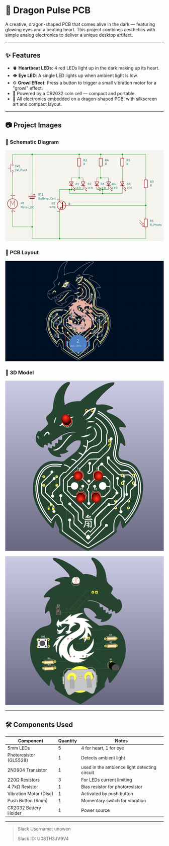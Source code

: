 # 🐉 Dragon Pulse PCB

A creative, dragon-shaped PCB that comes alive in the dark — featuring glowing eyes and a beating heart. This project combines aesthetics with simple analog electronics to deliver a unique desktop artifact.

---

## ✨ Features

- 🫀 **Heartbeat LEDs**: 4 red LEDs light up in the dark making up its heart.
- 👁️ **Eye LED**: A single LED lights up when ambient light is low.
- ⚙️ **Growl Effect**: Press a button to trigger a small vibration motor for a "growl" effect.
- 🔋 Powered by a CR2032 coin cell — compact and portable.
- 🐉 All electronics embedded on a dragon-shaped PCB, with silkscreen art and compact layout.

---

## 📷 Project Images

### 🔌 Schematic Diagram
![Schematic](images/schem.png)


### 🧩 PCB Layout
![PCB](images/pcb.png)  


### 🧊 3D Model
![3D View Top](images/3d-model-1.png)

![3D View Bottom](images/3d-model-2.png)

---

## 🛠️ Components Used

| Component            | Quantity | Notes                                  |
|---------------------|----------|----------------------------------------|
| 5mm LEDs            | 5        | 4 for heart, 1 for eye                 |
| Photoresistor (GL5528) | 1        | Detects ambient light                 |
| 2N3904 Transistor  | 1        | used in the ambience light detecting circuit   |
| 220Ω Resistors      | 3        | For LEDs current limiting              |
| 4.7kΩ Resistor      | 1        | Bias resistor for photoresistor       |
| Vibration Motor (Disc) | 1     | Activated by push button              |
| Push Button (6mm)   | 1        | Momentary switch for vibration        |
| CR2032 Battery Holder | 1      | Power source                          |

---

> Slack Username: unowen
> 
> Slack ID: U08TH3JV9V4
